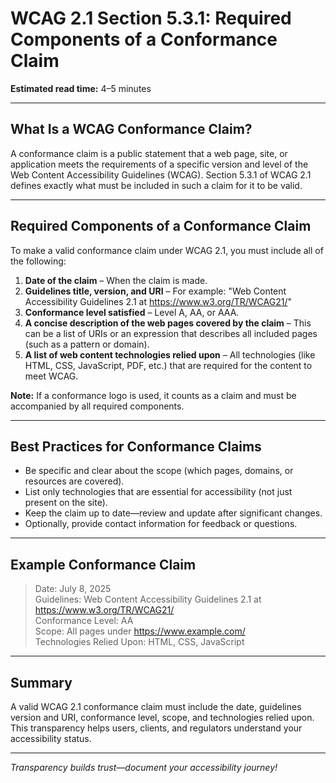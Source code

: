 <!---
title: 5.3.1 - Required Components of a Conformance Claim
series: Making the Web Accessible for All
description: A practical guide to WCAG 2.1 Section 5.3.1, which details the required components for making a valid accessibility conformance claim.
keywords: wcag 5.3.1, conformance claim, accessibility, web standards, required components, documentation
image: WCAG-Series-5.3.1.png
imageAlt: Blue text on yellow background saying, "Web Content Accessibility Guidelines (WCAG) 5.3.1 Explained, Required Components of a Conformance Claim"
status: published
date: 2025-07-08
excerpt: This section explains the specific required components for a valid WCAG 2.1 conformance claim, including what must be included and best practices.
previous: /wcag/WCAG-Guideline-5-2-5-Non-Interference-Explained, Guideline 5.2.5 - Non-Interference
next: /wcag/WCAG-Guideline-5-3-2-Statement-of-Partial-Conformance-Language-Explained, Guideline 5.3.2 - Statement of Partial Conformance: Language
--->

# **WCAG 2.1 Section 5.3.1: Required Components of a Conformance Claim**

**Estimated read time:** 4–5 minutes

---

## **What Is a WCAG Conformance Claim?**

A conformance claim is a public statement that a web page, site, or application meets the requirements of a specific version and level of the Web Content Accessibility Guidelines (WCAG). Section 5.3.1 of WCAG 2.1 defines exactly what must be included in such a claim for it to be valid.

---

## **Required Components of a Conformance Claim**

To make a valid conformance claim under WCAG 2.1, you must include all of the following:

1. **Date of the claim** – When the claim is made.
2. **Guidelines title, version, and URI** – For example: "Web Content Accessibility Guidelines 2.1 at https://www.w3.org/TR/WCAG21/"
3. **Conformance level satisfied** – Level A, AA, or AAA.
4. **A concise description of the web pages covered by the claim** – This can be a list of URIs or an expression that describes all included pages (such as a pattern or domain).
5. **A list of web content technologies relied upon** – All technologies (like HTML, CSS, JavaScript, PDF, etc.) that are required for the content to meet WCAG.

**Note:** If a conformance logo is used, it counts as a claim and must be accompanied by all required components.

---

## **Best Practices for Conformance Claims**

- Be specific and clear about the scope (which pages, domains, or resources are covered).
- List only technologies that are essential for accessibility (not just present on the site).
- Keep the claim up to date—review and update after significant changes.
- Optionally, provide contact information for feedback or questions.

---

## **Example Conformance Claim**

> Date: July 8, 2025  
> Guidelines: Web Content Accessibility Guidelines 2.1 at https://www.w3.org/TR/WCAG21/  
> Conformance Level: AA  
> Scope: All pages under https://www.example.com/  
> Technologies Relied Upon: HTML, CSS, JavaScript

---

## **Summary**

A valid WCAG 2.1 conformance claim must include the date, guidelines version and URI, conformance level, scope, and technologies relied upon. This transparency helps users, clients, and regulators understand your accessibility status.

---


*Transparency builds trust—document your accessibility journey!*

